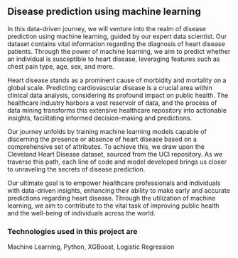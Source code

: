 ## Disease prediction using machine learning
In this data-driven journey, we will venture into the realm of disease prediction using machine learning, guided by our expert data scientist. Our dataset contains vital information regarding the diagnosis of heart disease patients. Through the power of machine learning, we aim to predict whether an individual is susceptible to heart disease, leveraging features such as chest pain type, age, sex, and more.

Heart disease stands as a prominent cause of morbidity and mortality on a global scale. Predicting cardiovascular disease is a crucial area within clinical data analysis, considering its profound impact on public health. The healthcare industry harbors a vast reservoir of data, and the process of data mining transforms this extensive healthcare repository into actionable insights, facilitating informed decision-making and predictions.

Our journey unfolds by training machine learning models capable of discerning the presence or absence of heart disease based on a comprehensive set of attributes. To achieve this, we draw upon the Cleveland Heart Disease dataset, sourced from the UCI repository. As we traverse this path, each line of code and model developed brings us closer to unraveling the secrets of disease prediction.

Our ultimate goal is to empower healthcare professionals and individuals with data-driven insights, enhancing their ability to make early and accurate predictions regarding heart disease. Through the utilization of machine learning, we aim to contribute to the vital task of improving public health and the well-being of individuals across the world.


### Technologies used in this project are
Machine Learning, Python, XGBoost, Logistic Regression
